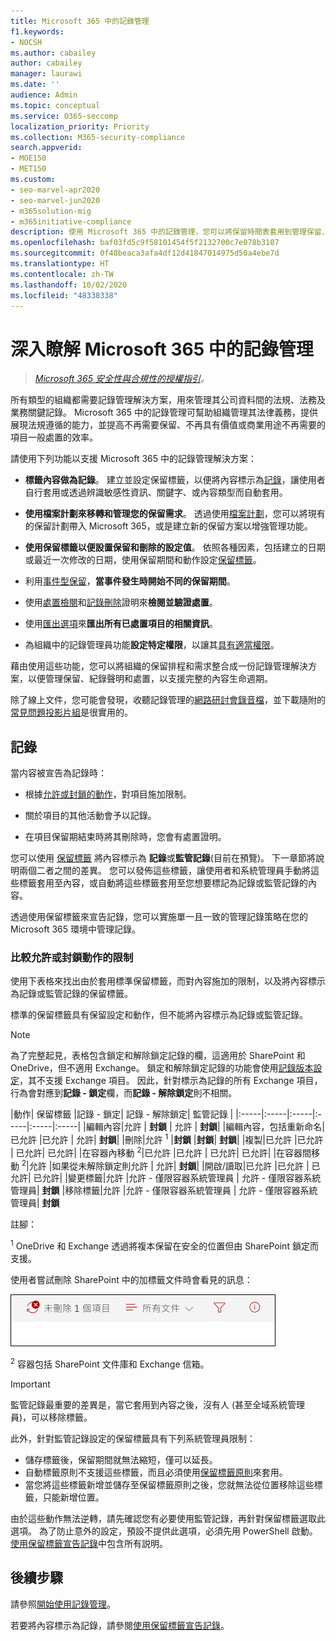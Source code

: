 ```yaml
---
title: Microsoft 365 中的記錄管理
f1.keywords:
- NOCSH
ms.author: cabailey
author: cabailey
manager: laurawi
ms.date: ''
audience: Admin
ms.topic: conceptual
ms.service: O365-seccomp
localization_priority: Priority
ms.collection: M365-security-compliance
search.appverid:
- MOE150
- MET150
ms.custom:
- seo-marvel-apr2020
- seo-marvel-jun2020
- m365solution-mig
- m365initiative-compliance
description: 使用 Microsoft 365 中的記錄管理，您可以將保留時間表套用到管理保留、記錄聲明和處置的檔案計畫中。
ms.openlocfilehash: baf03fd5c9f58101454f5f2132700c7e078b3107
ms.sourcegitcommit: 0f48beaca3afa4df12d41847014975d50a4ebe7d
ms.translationtype: HT
ms.contentlocale: zh-TW
ms.lasthandoff: 10/02/2020
ms.locfileid: "48338338"
---
```

# <a name="learn-about-records-management-in-microsoft-365"></a>深入瞭解 Microsoft 365 中的記錄管理

>*[Microsoft 365 安全性與合規性的授權指引](https://aka.ms/ComplianceSD)。*

所有類型的組織都需要記錄管理解決方案，用來管理其公司資料間的法規、法務及業務關鍵記錄。 Microsoft 365 中的記錄管理可幫助組織管理其法律義務，提供展現法規遵循的能力，並提高不再需要保留、不再具有價值或商業用途不再需要的項目一般處置的效率。

請使用下列功能以支援 Microsoft 365 中的記錄管理解決方案：

- **標籤內容做為記錄**。 建立並設定保留標籤，以便將內容標示為[記錄](#records)，讓使用者自行套用或透過辨識敏感性資訊、關鍵字、或內容類型而自動套用。

- **使用檔案計劃來移轉和管理您的保留需求**。 透過使用[檔案計劃](file-plan-manager.md)，您可以將現有的保留計劃帶入 Microsoft 365，或是建立新的保留方案以增強管理功能。

- **使用保留標籤以便設置保留和刪除的設定值**。 依照各種因素，包括建立的日期或最近一次修改的日期，使用保留期間和動作設定[保留標籤](retention.md#retention-labels)。

- 利用[事件型保留](event-driven-retention.md)，**當事件發生時開始不同的保留期間**。

- 使用[處置檢閱](disposition.md#disposition-reviews)和[記錄刪除](disposition.md#disposition-of-records)證明來**檢閱並驗證處置**。

- 使用[匯出選項](disposition.md#filter-and-export-the-views)來**匯出所有已處置項目的相關資訊**。

- 為組織中的記錄管理員功能**設定特定權限**，以讓其[具有適當權限](../security/office-365-security/permissions-in-the-security-and-compliance-center.md)。

藉由使用這些功能，您可以將組織的保留排程和需求整合成一份記錄管理解決方案，以便管理保留、紀錄聲明和處置，以支援完整的內容生命週期。

除了線上文件，您可能會發現，收聽記錄管理的[網路研討會錄音檔](https://aka.ms/MIPC/Video-RecordsManagementWebinar)，並下載隨附的[常見問題投影片組](https://aka.ms/MIPC/Blog-RecordsManagementWebinar)是很實用的。

## <a name="records"></a>記錄

當内容被宣告為記錄時：

- 根據[允許或封鎖的動作](#compare-restrictions-for-what-actions-are-allowed-or-blocked)，對項目施加限制。

- 關於項目的其他活動會予以記錄。

- 在項目保留期結束時將其刪除時，您會有處置證明。

您可以使用 [保留標籤](retention.md#retention-labels) 將內容標示為 **記錄**或**監管記錄**(目前在預覽)。 下一章節將說明兩個二者之間的差異。 您可以發佈這些標籤，讓使用者和系統管理員手動將這些標籤套用至內容，或自動將這些標籤套用至您想要標記為記錄或監管記錄的內容。

透過使用保留標籤來宣告記錄，您可以實施單一且一致的管理記錄策略在您的 Microsoft 365 環境中管理記錄。

### <a name="compare-restrictions-for-what-actions-are-allowed-or-blocked"></a>比較允許或封鎖動作的限制

使用下表格來找出由於套用標準保留標籤，而對內容施加的限制，以及將內容標示為記錄或監管記錄的保留標籤。 

標準的保留標籤具有保留設定和動作，但不能將內容標示為記錄或監管記錄。

>[!NOTE] 
> 為了完整起見，表格包含鎖定和解除鎖定記錄的欄，這適用於 SharePoint 和 OneDrive，但不適用 Exchange。 鎖定和解除鎖定記錄的功能會使用[記錄版本設定](record-versioning.md)，其不支援 Exchange 項目。 因此，針對標示為記錄的所有 Exchange 項目，行為會對應到**記錄 - 鎖定**欄，而**記錄 - 解除鎖定**則不相關。


|動作| 保留標籤 |記錄 - 鎖定| 記錄 - 解除鎖定| 監管記錄 |
|:-----|:-----|:-----|:-----|:-----|:-----|
|編輯內容|允許 | **封鎖** | 允許 | **封鎖**|
|編輯內容，包括重新命名|已允許 |已允許 | 允許| **封鎖**|
|刪除|允許 <sup>1</sup> |**封鎖** |**封鎖**| **封鎖**|
|複製|已允許 |已允許 | 已允許| 已允許|
|在容器內移動 <sup>2</sup>|已允許 |已允許 | 已允許| 已允許|
|在容器間移動 <sup>2</sup>|允許 |如果從未解除鎖定則允許 | 允許| **封鎖**|
|開啟/讀取|已允許 |已允許 | 已允許| 已允許|
|變更標籤|允許 |允許 - 僅限容器系統管理員 | 允許 - 僅限容器系統管理員| **封鎖**
|移除標籤|允許 |允許 - 僅限容器系統管理員 | 允許 - 僅限容器系統管理員| **封鎖**

註腳：

<sup>1</sup> OneDrive 和 Exchange 透過將複本保留在安全的位置但由 SharePoint 鎖定而支援。

使用者嘗試刪除 SharePoint 中的加標籤文件時會看見的訊息：

![無法從 SharePoint 中刪除項目的訊息](../media/d0020726-1593-4a96-b07c-89b275e75c49.png)

<sup>2</sup> 容器包括 SharePoint 文件庫和 Exchange 信箱。

>[!IMPORTANT] 
> 監管記錄最重要的差異是，當它套用到內容之後，沒有人 (甚至全域系統管理員)，可以移除標籤。 
>
> 此外，針對監管記錄設定的保留標籤具有下列系統管理員限制：
> - 儲存標籤後，保留期間就無法縮短，僅可以延長。
> - 自動標籤原則不支援這些標籤，而且必須使用[保留標籤原則](create-apply-retention-labels.md)來套用。 
> - 當您將這些標籤新增並儲存至保留標籤原則之後，您就無法從位置移除這些標籤，只能新增位置。
> 
> 由於這些動作無法逆轉，請先確認您有必要使用監管記錄，再針對保留標籤選取此選項。 為了防止意外的設定，預設不提供此選項，必須先用 PowerShell 啟動。 [使用保留標籤宣告記錄](declare-records.md)中包含所有説明。

## <a name="next-steps"></a>後續步驟

請參照[開始使用記錄管理](get-started-with-records-management.md)。

若要將內容標示為記錄，請參閱[使用保留標籤宣告記錄](declare-records.md)。
